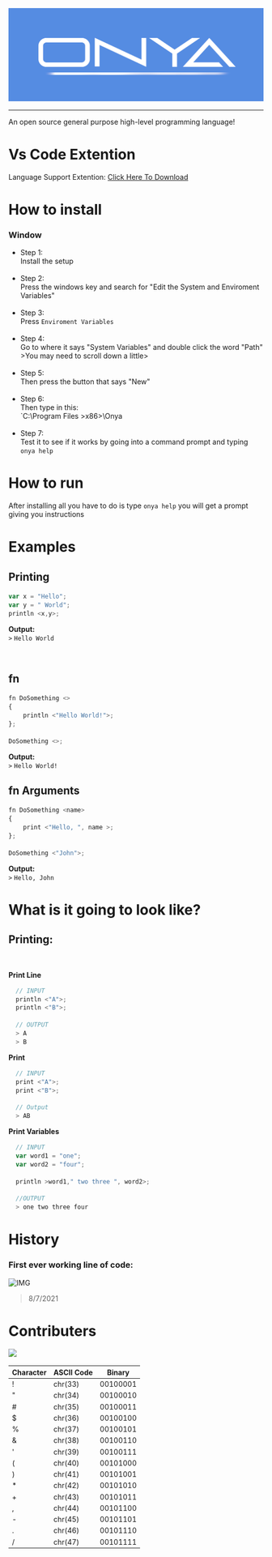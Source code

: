 ![BANNER](docs/img/banner.png)
<hr>

 An open source general purpose high-level programming language!

# Vs Code Extention
Language Support Extention: [Click Here To Download](https://marketplace.visualstudio.com/items?itemName=TechPenguineer.onya-language-support)

# How to install
### **Window**
- Step 1: <br> Install the setup <br><br>
- Step 2: <br> Press the windows key and search for "Edit the System and Enviroment Variables"<br><br>
- Step 3: <br> Press `Enviroment Variables` <br><br>
- Step 4: <br> Go to where it says "System Variables" and double click the word "Path"  >You may need to scroll down a little> <br><br>
- Step 5: <br> Then press the button that says "New"<br><br>
- Step 6:<br>Then type in this: <br> `C:\Program Files  >x86>\Onya<br><br>
- Step 7: <br> Test it to see if it works by going into a command prompt and typing `onya help`


# How to run
After installing all you have to do is type `onya help` you will get a prompt giving you instructions

 # Examples

 ## Printing

 ```javascript
 var x = "Hello";
 var y = " World";
 println <x,y>;
 ```
 **Output:**<br>
 `>` `Hello World`

<br>

## fn
```javascript
fn DoSomething <>
{
    println <"Hello World!">;
};

DoSomething <>;
```
 **Output:** <br>
 `>` `Hello World!`

 ## fn Arguments
```javascript
fn DoSomething <name>
{
    print <"Hello, ", name >;
};

DoSomething <"John">;
```
 **Output:**<br>
 `>` `Hello, John`

 # What is it going to look like?

## Printing:
<br>

**Print Line**
```js
  // INPUT
  println <"A">;
  println <"B">;

  // OUTPUT
  > A
  > B
```
**Print**
```js
  // INPUT
  print <"A">;
  print <"B">;

  // Output
  > AB
```

**Print Variables**
```js
  // INPUT
  var word1 = "one";
  var word2 = "four";

  println >word1," two three ", word2>;

  //OUTPUT
  > one two three four
```
# History

### **First ever working line of code:**
![IMG](https://i.imgur.com/BbSbNWR_d.webp?maxwidth=760&fidelity=grand)
> 8/7/2021
 # Contributers
 
 
<a href="https://github.com/TechPenguineer/Onya/graphs/contributors">
  <img src="https://contrib.rocks/image?repo=TechPenguineer/Onya" />
</a>









Character |	ASCII Code |	Binary	
-------|-------------|-------
 ! 	   | chr(33)  	 | 00100001 
 " 	   | chr(34)  	 | 00100010 
 \# 	   | chr(35)  	 | 00100011 
 $ 	   | chr(36)  	 | 00100100 
 % 	   | chr(37)  	 | 00100101 
 & 	   | chr(38)  	 | 00100110 
 ' 	   | chr(39)  	 | 00100111 
 ( 	   | chr(40)  	 | 00101000 
 ) 	   | chr(41)  	 | 00101001 
 \* 	   | chr(42)  	 | 00101010 
 \+ 	   | chr(43)  	 | 00101011 
 , 	   | chr(44)  	 | 00101100 
 \- 	   | chr(45)  	 | 00101101 
 . 	   | chr(46)  	 | 00101110 
 / 	   | chr(47)  	 | 00101111 